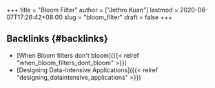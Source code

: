 +++
title = "Bloom Filter"
author = ["Jethro Kuan"]
lastmod = 2020-06-07T17:26:42+08:00
slug = "bloom_filter"
draft = false
+++

## Backlinks {#backlinks}

- [When Bloom filters don't bloom]({{< relref "when_bloom_filters_dont_bloom" >}})
- [Designing Data-Intensive Applications]({{< relref "designing_dataintensive_applications" >}})
